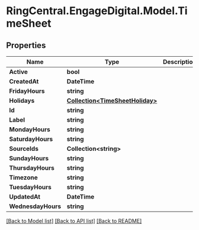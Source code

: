 # RingCentral.EngageDigital.Model.TimeSheet
## Properties

Name | Type | Description | Notes
------------ | ------------- | ------------- | -------------
**Active** | **bool** |  | [optional] 
**CreatedAt** | **DateTime** |  | [optional] 
**FridayHours** | **string** |  | [optional] 
**Holidays** | [**Collection&lt;TimeSheetHoliday&gt;**](TimeSheetHoliday.md) |  | [optional] 
**Id** | **string** |  | 
**Label** | **string** |  | [optional] 
**MondayHours** | **string** |  | [optional] 
**SaturdayHours** | **string** |  | [optional] 
**SourceIds** | **Collection&lt;string&gt;** |  | [optional] 
**SundayHours** | **string** |  | [optional] 
**ThursdayHours** | **string** |  | [optional] 
**Timezone** | **string** |  | [optional] 
**TuesdayHours** | **string** |  | [optional] 
**UpdatedAt** | **DateTime** |  | [optional] 
**WednesdayHours** | **string** |  | [optional] 

[[Back to Model list]](../README.md#documentation-for-models) [[Back to API list]](../README.md#documentation-for-api-endpoints) [[Back to README]](../README.md)

